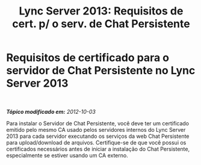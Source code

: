 ﻿---
title: "Lync Server 2013: Requisitos de cert. p/ o serv. de Chat Persistente"
TOCTitle: Requisitos de certificado para o servidor de Chat Persistente
ms:assetid: eff58baf-b918-4dfa-b01d-e1aec436b4fd
ms:mtpsurl: https://technet.microsoft.com/pt-br/library/Gg412990(v=OCS.15)
ms:contentKeyID: 49308540
ms.date: 05/19/2016
mtps_version: v=OCS.15
ms.translationtype: HT
---

# Requisitos de certificado para o servidor de Chat Persistente no Lync Server 2013

 

_**Tópico modificado em:** 2012-10-03_

Para instalar o Servidor de Chat Persistente, você deve ter um certificado emitido pelo mesmo CA usado pelos servidores internos do Lync Server 2013 para cada servidor executando os serviços da web Chat Persistente para upload/download de arquivos. Certifique-se de que você possui os certificados necessários antes de iniciar a instalação do Chat Persistente, especialmente se estiver usando um CA externo.


